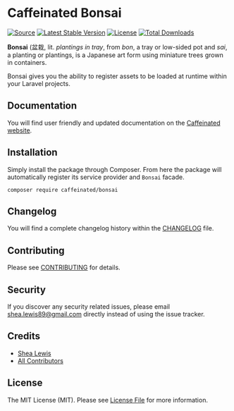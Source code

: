 # Caffeinated Bonsai
[![Source](https://img.shields.io/badge/source-caffeinated/bonsai-blue.svg?style=flat-square)](https://github.com/caffeinated/bonsai)
[![Latest Stable Version](https://poser.pugx.org/caffeinated/bonsai/v/stable?format=flat-square)](https://packagist.org/packages/caffeinated/bonsai)
[![License](https://img.shields.io/badge/license-MIT-brightgreen.svg?style=flat-square)](https://tldrlegal.com/license/mit-license)
[![Total Downloads](https://img.shields.io/packagist/dt/caffeinated/bonsai.svg?style=flat-square)](https://packagist.org/packages/caffeinated/bonsai)

**Bonsai** (盆栽, lit. *plantings in tray*, from *bon*, a tray or low-sided pot and *sai*, a planting or plantings, is a Japanese art form using miniature trees grown in containers.

Bonsai gives you the ability to register assets to be loaded at runtime within your Laravel projects.

## Documentation
You will find user friendly and updated documentation on the [Caffeinated website](https://caffeinatedpackages.com/guide/packages/bonsai.html).

## Installation
Simply install the package through Composer. From here the package will automatically register its service provider and `Bonsai` facade.

```
composer require caffeinated/bonsai
```

## Changelog
You will find a complete changelog history within the [CHANGELOG](CHANGELOG.md) file.

## Contributing
Please see [CONTRIBUTING](CONTRIBUTING.md) for details.

## Security
If you discover any security related issues, please email shea.lewis89@gmail.com directly instead of using the issue tracker.

## Credits
- [Shea Lewis](https://github.com/kaidesu)
- [All Contributors](../../contributors)

## License
The MIT License (MIT). Please see [License File](LICENSE.md) for more information.
